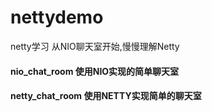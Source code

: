 # nettydemo
netty学习
从NIO聊天室开始,慢慢理解Netty

#### nio_chat_room  使用NIO实现的简单聊天室
#### netty_chat_room 使用NETTY实现简单的聊天室
    